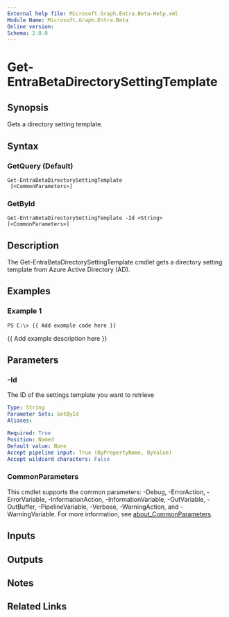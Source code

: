 ```yaml
---
External help file: Microsoft.Graph.Entra.Beta-Help.xml
Module Name: Microsoft.Graph.Entra.Beta
Online version:
Schema: 2.0.0
---
```


# Get-EntraBetaDirectorySettingTemplate

## Synopsis
Gets a directory setting template.

## Syntax

### GetQuery (Default)
```
Get-EntraBetaDirectorySettingTemplate 
 [<CommonParameters>]
```

### GetById
```
Get-EntraBetaDirectorySettingTemplate -Id <String> [<CommonParameters>]
```

## Description
The Get-EntraBetaDirectorySettingTemplate cmdlet gets a directory setting template from Azure Active Directory (AD).

## Examples

### Example 1
```
PS C:\> {{ Add example code here }}
```

{{ Add example description here }}

## Parameters



### -Id
The ID of the settings template you want to retrieve

```yaml
Type: String
Parameter Sets: GetById
Aliases:

Required: True
Position: Named
Default value: None
Accept pipeline input: True (ByPropertyName, ByValue)
Accept wildcard characters: False
```

### CommonParameters
This cmdlet supports the common parameters: -Debug, -ErrorAction, -ErrorVariable, -InformationAction, -InformationVariable, -OutVariable, -OutBuffer, -PipelineVariable, -Verbose, -WarningAction, and -WarningVariable. For more information, see [about_CommonParameters](https://go.microsoft.com/fwlink/?LinkID=113216).

## Inputs

## Outputs

## Notes

## Related Links
